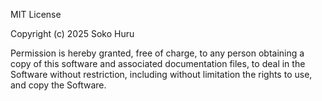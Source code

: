 MIT License

Copyright (c) 2025 Soko Huru

Permission is hereby granted, free of charge, to any person obtaining a copy of this software and associated documentation files, to deal in the Software without restriction, including without limitation the rights
to use, and copy the Software.
